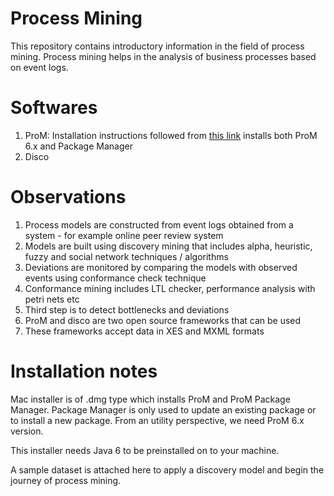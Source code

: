 # Process Mining
This repository contains introductory information in the field of process mining. Process mining helps in the analysis of business processes based on event logs. 

# Softwares
1. ProM: Installation instructions followed from [this link](http://www.promtools.org/doku.php?id=gettingstarted:installation) installs both ProM 6.x and Package Manager
2. Disco 

# Observations
1. Process models are constructed from event logs obtained from a system - for example online peer review system
2. Models are built using discovery mining that includes alpha, heuristic, fuzzy and social network techniques / algorithms
3. Deviations are monitored by comparing the models with observed events using conformance check technique
4. Conformance mining includes LTL checker, performance analysis with petri nets etc
5. Third step is to detect bottlenecks and deviations 
6. ProM and disco are two open source frameworks that can be used 
7. These frameworks accept data in XES and MXML formats

# Installation notes
Mac installer is of .dmg type which installs ProM and ProM Package Manager. Package Manager is only used to update an existing package or to install a new package. From an utility perspective, we need ProM 6.x version. 

This installer needs Java 6 to be preinstalled on to your machine.

A sample dataset is attached here to apply a discovery model and begin the journey of process mining.

